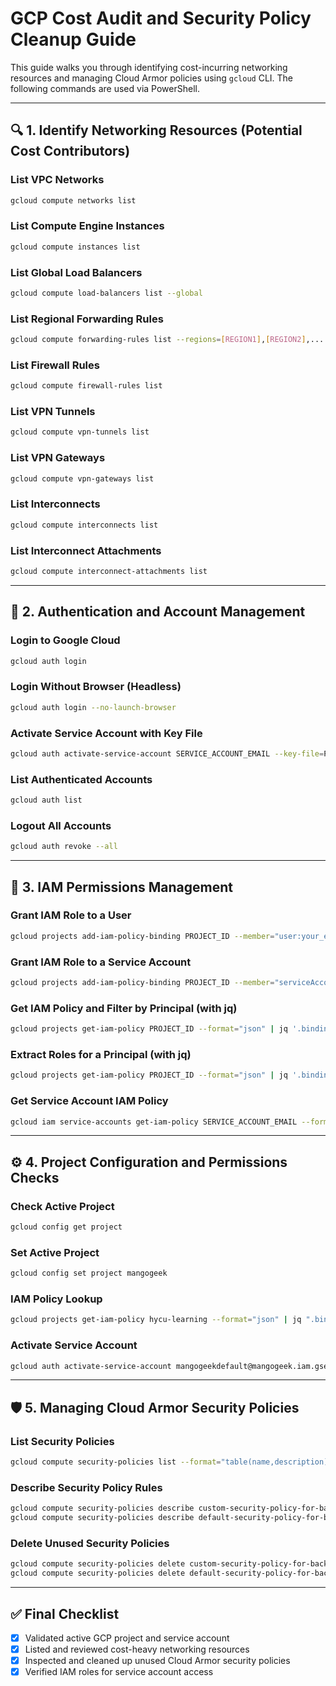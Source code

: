 # GCP Cost Audit and Security Policy Cleanup Guide

This guide walks you through identifying cost-incurring networking resources and managing Cloud Armor policies using `gcloud` CLI.  The following commands are used via PowerShell.

* * *

## 🔍 1. Identify Networking Resources (Potential Cost Contributors)

### List VPC Networks

```bash
gcloud compute networks list
```

### List Compute Engine Instances

```bash
gcloud compute instances list
```

### List Global Load Balancers

```bash
gcloud compute load-balancers list --global
```

### List Regional Forwarding Rules

```bash
gcloud compute forwarding-rules list --regions=[REGION1],[REGION2],...
```

### List Firewall Rules

```bash
gcloud compute firewall-rules list
```

### List VPN Tunnels

```bash
gcloud compute vpn-tunnels list
```

### List VPN Gateways

```bash
gcloud compute vpn-gateways list
```

### List Interconnects

```bash
gcloud compute interconnects list
```

### List Interconnect Attachments

```bash
gcloud compute interconnect-attachments list
```

* * *

## 🔐 2. Authentication and Account Management

### Login to Google Cloud

```bash
gcloud auth login
```

### Login Without Browser (Headless)

```bash
gcloud auth login --no-launch-browser
```

### Activate Service Account with Key File

```bash
gcloud auth activate-service-account SERVICE_ACCOUNT_EMAIL --key-file=PATH_TO_KEY_FILE
```

### List Authenticated Accounts

```bash
gcloud auth list
```

### Logout All Accounts

```bash
gcloud auth revoke --all
```

* * *

## 👥 3. IAM Permissions Management

### Grant IAM Role to a User

```bash
gcloud projects add-iam-policy-binding PROJECT_ID --member="user:your_email@example.com" --role="ROLE_NAME"
```

### Grant IAM Role to a Service Account

```bash
gcloud projects add-iam-policy-binding PROJECT_ID --member="serviceAccount:YOUR_SERVICE_ACCOUNT_EMAIL" --role="ROLE_NAME"
```

### Get IAM Policy and Filter by Principal (with jq)

```bash
gcloud projects get-iam-policy PROJECT_ID --format="json" | jq '.bindings[] | select(.members[] | contains("PRINCIPAL_IDENTIFIER"))'
```

### Extract Roles for a Principal (with jq)

```bash
gcloud projects get-iam-policy PROJECT_ID --format="json" | jq '.bindings[] | select(.members[] | contains("PRINCIPAL_IDENTIFIER")) | .role'
```

### Get Service Account IAM Policy

```bash
gcloud iam service-accounts get-iam-policy SERVICE_ACCOUNT_EMAIL --format="json" | jq ".bindings[].role"
```

* * *

## ⚙️ 4. Project Configuration and Permissions Checks

### Check Active Project

```bash
gcloud config get project
```

### Set Active Project

```bash
gcloud config set project mangogeek
```

### IAM Policy Lookup

```bash
gcloud projects get-iam-policy hycu-learning --format="json" | jq ".bindings[] | select(.members[] | contains(\"serviceAccount:mangogeekdefault@mangogeek.iam.gserviceaccount.com\"))"
```

### Activate Service Account

```bash
gcloud auth activate-service-account mangogeekdefault@mangogeek.iam.gserviceaccount.com --key-file="G:\My Drive\keys\GCP_Private_Key\mangogeeek_personal\mangogeek-14ffa7df3bbe.json"
```

* * *

## 🛡️ 5. Managing Cloud Armor Security Policies

### List Security Policies

```bash
gcloud compute security-policies list --format="table(name,description)"
```

### Describe Security Policy Rules

```bash
gcloud compute security-policies describe custom-security-policy-for-backend-service-web-backend-service --format="table(rules.priority, rules.action, rules.match.versionedExpr, rules.description)"
gcloud compute security-policies describe default-security-policy-for-backend-service-web-backend-service --format="table(rules.priority, rules.action, rules.match.versionedExpr, rules.description)"
```

### Delete Unused Security Policies

```bash
gcloud compute security-policies delete custom-security-policy-for-backend-service-web-backend-service --project=mangogeek
gcloud compute security-policies delete default-security-policy-for-backend-service-web-backend-service --project=mangogeek
```

* * *

## ✅ Final Checklist

- [x] Validated active GCP project and service account
- [x] Listed and reviewed cost-heavy networking resources
- [x] Inspected and cleaned up unused Cloud Armor security policies
- [x] Verified IAM roles for service account access
